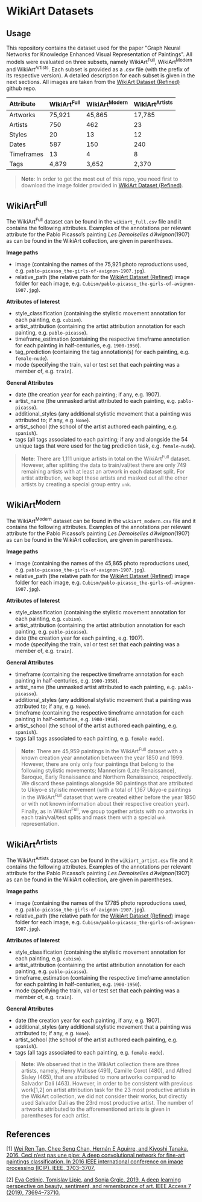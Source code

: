 WikiArt Datasets
====

## Usage

This repository contains the dataset used for the paper "Graph Neural Networks for Knowledge Enhanced Visual Representation of Paintings". All models were evaluated on three subsets, namely WikiArt<sup>Full</sup>, WikiArt<sup>Modern</sup> and WikiArt<sup>Artists</sup>. Each subset is provided as a .csv file (with the prefix of its respective version). A detailed description for each subset is given in the next sections. All images are taken from the [WikiArt Dataset (Refined)](https://github.com/cs-chan/ArtGAN/tree/master/WikiArt%20Dataset) github repo.


| Attribute  | WikiArt<sup>Full</sup> | WikiArt<sup>Modern</sup> | WikiArt<sup>Artists</sup> |
|:-|:-|:-|:-|
| Artworks   | 75,921                         | 45,865                           | 17,785                            |
| Artists    | 750                           | 462                             | 23                               |
| Styles     | 20                            | 13                              | 12                               |
| Dates      | 587                           | 150                             | 240                              |
| Timeframes | 13                            | 4                               | 8                                |
| Tags       | 4,879                          | 3,652                            | 2,370                             |



> **Note**: In order to get the most out of this repo, you need first to download the image folder provided in [WikiArt Dataset (Refined)](https://github.com/cs-chan/ArtGAN/tree/master/WikiArt%20Dataset).



## WikiArt<sup>Full</sup>

The WikiArt<sup>Full</sup> dataset can be found in the ```wikiart_full.csv``` file and it contains the following attributes. Examples of the annotations per relevant attribute for the Pablo Picasso’s painting *Les Demoiselles d’Avignon*(1907) as can be found in the WikiArt collection, are given in parentheses.

**Image paths**
* image (containing the names of the 75,921 photo reproductions used, e.g. ```pablo-picasso_the-girls-of-avignon-1907.jpg```).
* relative_path (the relative path for the [WikiArt Dataset (Refined)](https://github.com/cs-chan/ArtGAN/tree/master/WikiArt%20Dataset) image folder for each image, e.g. ```Cubism/pablo-picasso_the-girls-of-avignon-1907.jpg```).

**Attributes of Interest**
* style_classification (containing the stylistic movement annotation for each painting, e.g. ```cubism```).
* artist_attribution   (containing the artist attribution annotation for each painting, e.g. ```pablo-picasso```).
* timeframe_estimation (containing the respective timeframe annotation for each painting in half-centuries, e.g. ```1900-1950```).
* tag_prediction (containing the tag annotation(s) for each painting, e.g. ```female-nude```).
* mode (specifying the train, val or test set that each painting was a member of, e.g. ```train```). 

**General Attributes**
* date (the creation year for each painting; if any, e.g. 1907).
* artist_name  (the unmasked artist attributed to each painting, e.g. ```pablo-picasso```).
* additional_styles (any additional stylistic movement that a painting was attributed to; if any, e.g. ```None```).
* artist_school  (the school of the artist authored each painting, e.g. ```spanish```).
* tags (all tags associated to each painting; if any and alongside the 54 unique tags that were used for the tag prediction task, e.g. ```female-nude```).

> **Note**: There are 1,111 unique artists in total on the WikiArt<sup>Full</sup> dataset. However, after splitting the data to train/val/test there are only 749 remaining artists with at least an artwork in each dataset split. For artist attribution, we kept these artists and masked out all the other artists by creating a special group entry ```unk```.


## WikiArt<sup>Modern</sup>

The WikiArt<sup>Modern</sup> dataset can be found in the ```wikiart_modern.csv``` file and it contains the following attributes. Examples of the annotations per relevant attribute for the Pablo Picasso’s painting *Les Demoiselles d’Avignon*(1907) as can be found in the WikiArt collection, are given in parentheses.

**Image paths**
* image (containing the names of the 45,865 photo reproductions used, e.g. ```pablo-picasso_the-girls-of-avignon-1907.jpg```).
* relative_path (the relative path for the [WikiArt Dataset (Refined)](https://github.com/cs-chan/ArtGAN/tree/master/WikiArt%20Dataset) image folder for each image, e.g. ```Cubism/pablo-picasso_the-girls-of-avignon-1907.jpg```).

**Attributes of Interest**
* style_classification (containing the stylistic movement annotation for each painting, e.g. ```cubism```).
* artist_attribution   (containing the artist attribution annotation for each painting, e.g. ```pablo-picasso```).
* date (the creation year for each painting, e.g. 1907).
* mode (specifying the train, val or test set that each painting was a member of, e.g. ```train```).

**General Attributes**
* timeframe (containing the respective timeframe annotation for each painting in half-centuries, e.g. ```1900-1950```).
* artist_name  (the unmasked artist attributed to each painting, e.g. ```pablo-picasso```).
* additional_styles (any additional stylistic movement that a painting was attributed to; if any, e.g. ```None```).
* timeframe (containing the respective timeframe annotation for each painting in half-centuries, e.g. ```1900-1950```).
* artist_school  (the school of the artist authored each painting, e.g. ```spanish```).
* tags (all tags associated to each painting, e.g. ```female-nude```).

> **Note**: There are 45,959 paintings in the WikiArt<sup>Full</sup> dataset with a known creation year annotation between the year 1850 and 1999. However, there are only only four paintings that belong to the following stylistic movements; Mannerism (Late Renaissance), Baroque, Early Renaissance and Northern Renaissance, respectively. We discard these paintings alongside 90 paintings that are attributed to Ukiyo-e stylistic movement (with a total of 1,167 Ukiyo-e paintings in the WikiArt<sup>Full</sup> dataset that were created either before the year 1850 or with not known information about their respective creation year). Finally, as in WikiArt<sup>Full</sup>, we group together artists with no artworks in each train/val/test splits and mask them with a special ```unk``` representation.


## WikiArt<sup>Artists</sup>

The WikiArt<sup>Artists</sup> dataset can be found in the ```wikiart_artist.csv``` file and it contains the following attributes. Examples of the annotations per relevant attribute for the Pablo Picasso’s painting *Les Demoiselles d’Avignon*(1907) as can be found in the WikiArt collection, are given in parentheses.

**Image paths**
* image (containing the names of the 17785 photo reproductions used, e.g. ```pablo-picasso_the-girls-of-avignon-1907.jpg```).
* relative_path (the relative path for the [WikiArt Dataset (Refined)](https://github.com/cs-chan/ArtGAN/tree/master/WikiArt%20Dataset) image folder for each image, e.g. ```Cubism/pablo-picasso_the-girls-of-avignon-1907.jpg```).

**Attributes of Interest**
* style_classification (containing the stylistic movement annotation for each painting, e.g. ```cubism```).
* artist_attribution   (containing the artist attribution annotation for each painting, e.g. ```pablo-picasso```).
* timeframe_estimation (containing the respective timeframe annotation for each painting in half-centuries, e.g. ```1900-1950```).
* mode (specifying the train, val or test set that each painting was a member of, e.g. ```train```).

**General Attributes**
* date (the creation year for each painting, if any; e.g. 1907).
* additional_styles (any additional stylistic movement that a painting was attributed to; if any, e.g. ```None```).
* artist_school  (the school of the artist authored each painting, e.g. ```spanish```).
* tags (all tags associated to each painting, e.g. ```female-nude```).

> **Note**: We observed that in the WikiArt collection there are three artists, namely, Henry Matisse (491), Camille Corot (480), and Alfred Sisley (465), that are attributed to more artworks compared to Salvador Dalí (463). However, in order to be consistent with previous work[1,2] on artist attribution task for the 23 most productive artists in the WikiArt collection, we did not consider their works, but directly used Salvador Dalí as the 23rd most productive artist. The number of artworks attributed to the afforementioned artists is given in parentheses for each artist.



## References

[1] [Wei Ren Tan, Chee Seng Chan, Hernán E Aguirre, and Kiyoshi Tanaka. 2016. Ceci n’est pas une pipe: A deep convolutional network for fine-art paintings classification. In 2016 IEEE international conference on image processing (ICIP). IEEE, 3703–3707.](https://github.com/cs-chan/ArtGAN/tree/master/ICIP-16)

[2] [Eva Cetinic, Tomislav Lipic, and Sonja Grgic. 2019. A deep learning perspective on beauty, sentiment, and remembrance of art. IEEE Access 7 (2019), 73694–73710.](https://ieeexplore.ieee.org/document/8731853)